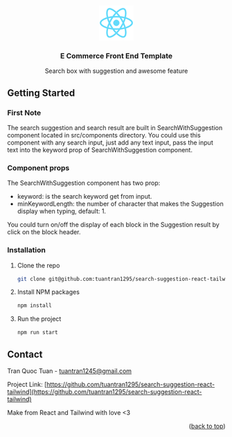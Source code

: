 







<!-- PROJECT LOGO -->
<br />
<div align="center">
  <a href="https://github.com/othneildrew/Best-README-Template">
    <img src="public/logo512.png" alt="Logo" width="80" height="80">
  </a>

<h3 align="center">E Commerce Front End Template</h3>

  <p align="center">
    Search box with suggestion and awesome feature
  </p>
</div>

<!-- GETTING STARTED -->
## Getting Started
### First Note
The search suggestion and search result are built in SearchWithSuggestion component located in src/components directory.
You could use this component with any search input, just add any text input, pass the input text into the keyword prop of SearchWithSuggestion component.

### Component props
The SearchWithSuggestion component has two prop: 
* keyword: is the search keyword get from input.
* minKeywordLength:  the number of character that makes the Suggestion display when typing, default: 1.

You could turn on/off the display of each block in the Suggestion result by click on the block header.
### Installation

1. Clone the repo
   ```sh
   git clone git@github.com:tuantran1295/search-suggestion-react-tailwind.git
   ```
2. Install NPM packages
   ```sh
   npm install
   ```
3. Run the project
   ```sh
   npm run start
   ```

<!-- CONTACT -->
## Contact

Tran Quoc Tuan - tuantran1245@gmail.com

Project Link: [https://github.com/tuantran1295/search-suggestion-react-tailwind](https://github.com/tuantran1295/search-suggestion-react-tailwind)

Make from React and Tailwind with love <3

<p align="right">(<a href="#readme-top">back to top</a>)</p>
